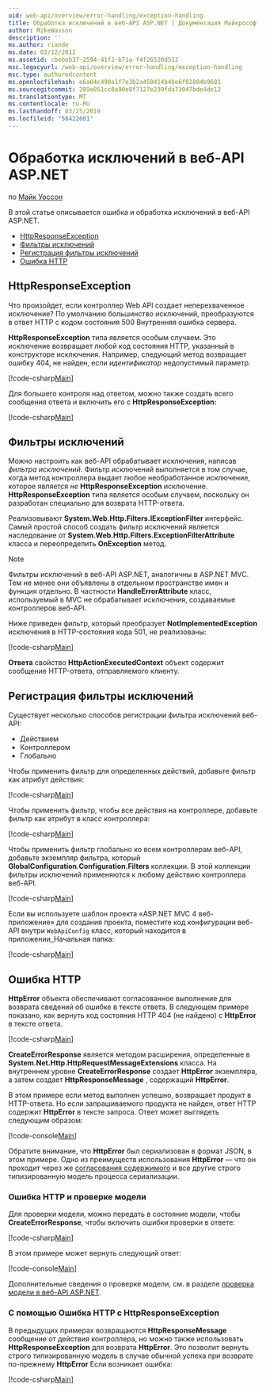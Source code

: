 ```yaml
---
uid: web-api/overview/error-handling/exception-handling
title: Обработка исключений в веб-API ASP.NET | Документация Майкрософт
author: MikeWasson
description: ''
ms.author: riande
ms.date: 03/12/2012
ms.assetid: cbebeb37-2594-41f2-b71a-f4f26520d512
msc.legacyurl: /web-api/overview/error-handling/exception-handling
msc.type: authoredcontent
ms.openlocfilehash: e6a04c490a1f7e3b2a450414b4be6f02804b9681
ms.sourcegitcommit: 289e051cc8a90e8f7127e239fda73047bde4de12
ms.translationtype: MT
ms.contentlocale: ru-RU
ms.lasthandoff: 03/25/2019
ms.locfileid: "58422601"
---
```

<a name="exception-handling-in-aspnet-web-api"></a>Обработка исключений в веб-API ASP.NET
====================
по [Майк Уоссон](https://github.com/MikeWasson)

В этой статье описывается ошибка и обработка исключений в веб-API ASP.NET.

- [HttpResponseException](#httpresponserexception)
- [Фильтры исключений](#exception_filters)
- [Регистрация фильтры исключений](#registering_exception_filters)
- [Ошибка HTTP](#httperror)

<a id="httpresponserexception"></a>
## <a name="httpresponseexception"></a>HttpResponseException

Что произойдет, если контроллер Web API создает неперехваченное исключение? По умолчанию большинство исключений, преобразуются в ответ HTTP с кодом состояния 500 Внутренняя ошибка сервера.

**HttpResponseException** типа является особым случаем. Это исключение возвращает любой код состояния HTTP, указанный в конструкторе исключения. Например, следующий метод возвращает ошибку 404, не найден, если *идентификатор* недопустимый параметр.

[!code-csharp[Main](exception-handling/samples/sample1.cs)]

Для большего контроля над ответом, можно также создать всего сообщения ответа и включить его с **HttpResponseException:** 

[!code-csharp[Main](exception-handling/samples/sample2.cs)]

<a id="exception_filters"></a>
## <a name="exception-filters"></a>Фильтры исключений

Можно настроить как веб-API обрабатывает исключения, написав *фильтра исключений*. Фильтр исключений выполняется в том случае, когда метод контроллера выдает любое необработанное исключение, которое является *не* **HttpResponseException** исключение. **HttpResponseException** типа является особым случаем, поскольку он разработан специально для возврата HTTP-ответа.

Реализовывают **System.Web.Http.Filters.IExceptionFilter** интерфейс. Самый простой способ создать фильтр исключений является наследование от **System.Web.Http.Filters.ExceptionFilterAttribute** класса и переопределить **OnException** метод.

> [!NOTE]
> Фильтры исключений в веб-API ASP.NET, аналогичны в ASP.NET MVC. Тем не менее они объявлены в отдельном пространстве имен и функция отдельно. В частности **HandleErrorAttribute** класс, используемый в MVC не обрабатывает исключения, создаваемые контроллеров веб-API.


Ниже приведен фильтр, который преобразует **NotImplementedException** исключения в HTTP-состояния кода 501, не реализованы:

[!code-csharp[Main](exception-handling/samples/sample3.cs)]

**Ответа** свойство **HttpActionExecutedContext** объект содержит сообщение HTTP-ответа, отправляемого клиенту.

<a id="registering_exception_filters"></a>
## <a name="registering-exception-filters"></a>Регистрация фильтры исключений

Существует несколько способов регистрации фильтра исключений веб-API:

- Действием
- Контроллером
- Глобально

Чтобы применить фильтр для определенных действий, добавьте фильтр как атрибут действия:

[!code-csharp[Main](exception-handling/samples/sample4.cs)]

Чтобы применить фильтр, чтобы все действия на контроллере, добавьте фильтр как атрибут в класс контроллера:

[!code-csharp[Main](exception-handling/samples/sample5.cs)]

Чтобы применить фильтр глобально ко всем контроллерам веб-API, добавьте экземпляр фильтра, который **GlobalConfiguration.Configuration.Filters** коллекции. В этой коллекции фильтры исключений применяются к любому действию контроллера веб-API.

[!code-csharp[Main](exception-handling/samples/sample6.cs)]

Если вы используете шаблон проекта «ASP.NET MVC 4 веб-приложение» для создания проекта, поместите код конфигурации веб-API внутри `WebApiConfig` класс, который находится в приложении\_Начальная папка:

[!code-csharp[Main](exception-handling/samples/sample7.cs?highlight=5)]

<a id="httperror"></a>
## <a name="httperror"></a>Ошибка HTTP

**HttpError** объекта обеспечивают согласованное выполнение для возврата сведений об ошибке в тексте ответа. В следующем примере показано, как вернуть код состояния HTTP 404 (не найдено) с **HttpError** в тексте ответа.

[!code-csharp[Main](exception-handling/samples/sample8.cs)]

**CreateErrorResponse** является методом расширения, определенные в **System.Net.Http.HttpRequestMessageExtensions** класса. На внутреннем уровне **CreateErrorResponse** создает **HttpError** экземпляра, а затем создает **HttpResponseMessage** , содержащий **HttpError**.

В этом примере если метод выполнен успешно, возвращает продукт в HTTP-ответа. Но если запрашиваемого продукта не найден, ответ HTTP содержит **HttpError** в тексте запроса. Ответ может выглядеть следующим образом:

[!code-console[Main](exception-handling/samples/sample9.cmd)]

Обратите внимание, что **HttpError** был сериализован в формат JSON, в этом примере. Одно из преимуществ использования **HttpError** — что он проходит через же [согласования содержимого](../formats-and-model-binding/content-negotiation.md) и все другие строго типизированную модель процесса сериализации.

### <a name="httperror-and-model-validation"></a>Ошибка HTTP и проверке модели

Для проверки модели, можно передать в состояние модели, чтобы **CreateErrorResponse**, чтобы включить ошибки проверки в ответе:

[!code-csharp[Main](exception-handling/samples/sample10.cs)]

В этом примере может вернуть следующий ответ:

[!code-console[Main](exception-handling/samples/sample11.cmd)]

Дополнительные сведения о проверке модели, см. в разделе [проверка модели в веб-API ASP.NET](../formats-and-model-binding/model-validation-in-aspnet-web-api.md).

### <a name="using-httperror-with-httpresponseexception"></a>С помощью Ошибка HTTP с HttpResponseException

В предыдущих примерах возвращаются **HttpResponseMessage** сообщение от действия контроллера, но можно также использовать **HttpResponseException** для возврата **HttpError**. Это позволит вернуть строго типизированную модель в случае обычной успеха при возврате по-прежнему **HttpError** Если возникает ошибка:

[!code-csharp[Main](exception-handling/samples/sample12.cs)]
